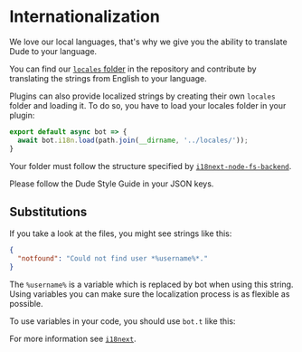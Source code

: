 # Internationalization

 We love our local languages, that's why we give you the ability to translate Dude to your language.
 
 You can find our [`locales` folder](https://github.com/dudeee/dude/tree/master/locales) in the repository and contribute by translating the strings from English to your language.
 
 Plugins can also provide localized strings by creating their own `locales` folder and loading it. To do so, you have to load your locales folder in your plugin:
 
 ```javascript
 export default async bot => {
   await bot.i18n.load(path.join(__dirname, '../locales/'));
 }
 ```
 
 Your folder must follow the structure specified by [`i18next-node-fs-backend`](https://github.com/i18next/i18next-node-fs-backend).

 Please follow the Dude Style Guide in your JSON keys.
 
 ## Substitutions
 
 If you take a look at the files, you might see strings like this:
 
 ```json
 {
   "notfound": "Could not find user *%username%*."
 }
 ```
 
 The `%username%` is a variable which is replaced by bot when using this string. Using variables you can make sure the localization process is as flexible as possible.
 
 To use variables in your code, you should use `bot.t` like this:
  
 
 For more information see [`i18next`](http://i18next.com/).